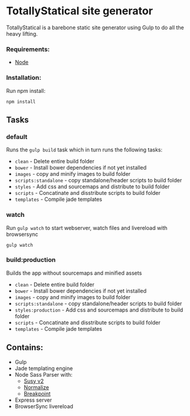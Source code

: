 # TotallyStatical site generator

TotallyStatical is a barebone static site generator using Gulp to do all the heavy lifting.

### Requirements:

* [Node]( https://nodejs.org/download/ )

### Installation:

Run npm install:

`npm install`


## Tasks

### default

Runs the `gulp build` task which in turn runs the following tasks:
* `clean` - Delete entire build folder
* `bower` - Install bower dependencies if not yet installed
* `images` - copy and minify images to build folder
* `scripts:standalone` - copy standalone/header scripts to build folder
* `styles` - Add css and sourcemaps and distribute to build folder
* `scripts` - Concatinate and disstribute scripts to build folder
* `templates` - Compile jade templates

### watch

Run `gulp watch` to start webserver, watch files and livereload with browsersync

`gulp watch`

### build:production
Builds the app without sourcemaps and minified assets
* `clean` - Delete entire build folder
* `bower` - Install bower dependencies if not yet installed
* `images` - copy and minify images to build folder
* `scripts:standalone` - copy standalone/header scripts to build folder
* `styles:production` - Add css and sourcemaps and distribute to build folder
* `scripts` - Concatinate and disstribute scripts to build folder
* `templates` - Compile jade templates




## Contains:
* Gulp
* Jade templating engine
* Node Sass Parser with:
  * [Susy v2]( http://susy.oddbird.net/ )
  * [Normalize]( https://github.com/JohnAlbin/normalize-scss )
  * [Breakpoint]( http://breakpoint-sass.com/ )
* Express server
* BrowserSync livereload
